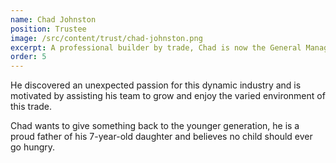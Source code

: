 ```yaml
---
name: Chad Johnston
position: Trustee
image: /src/content/trust/chad-johnston.png
excerpt: A professional builder by trade, Chad is now the General Manager of Rydges Wellington Airport and has been in hospitality now for over 10 years.
order: 5
---
```

He discovered an unexpected passion for this dynamic industry and is motivated by assisting his team to grow and enjoy the varied environment of this trade.

Chad wants to give something back to the younger generation, he is a proud father of his 7-year-old daughter and believes no child should ever go hungry.